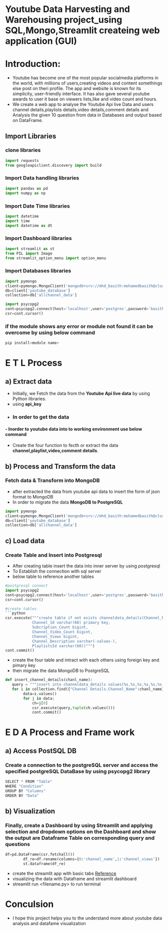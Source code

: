 # Youtube Data Harvesting and Warehousing project_using SQL,Mongo,Streamlit createing web application (GUI)
# Introduction:
* Youtube has become one of the most popular socialmedia platforms in the  world, with millions of users,creating videos and content somethings else post on theri profile. The app and website is known for its simplicity, user-friendly interface. It has also gave several youtube awards to user it base on viewers lists,like and video count and hours.
* We create a web app to analyse the Youtube Api live Data and users channel details,playlists details,video details,comment details and Analysis the given 10 question from data in Databases and output based on DataFrame.

## Import Libraries
### clone libraries
```python
import requests
from googleapiclient.discovery import build
```
### Import Data handling libraries
```python
import pandas as pd
import numpy as np
```
### Import Date Time libraries
```python
import datetime
import time
import datetime as dt
```
### Import Dashboard libraries
```python
import streamlit as st
from PIL import Image
from streamlit_option_menu import option_menu
```
### Import Databases libraries
```python
import pymongo
client=pymongo.MongoClient('mongodb+srv://mhd_basith:mohamedbasith@cluster0.wknulhj.mongodb.net/?retryWrites=true&w=majority')
db=client['youtube_database']
collection=db['allchannel_data']
```
```python
import psycopg2
cont=psycopg2.connect(host='localhost',user='postgres',password='basith',port=5432,database='basith')
csr=cont.cursor()
```
### if the module shows any error or module not found it can be overcome by using below command
```python
pip install<module name>
```
# E T L Process
## a) Extract data
* Initially, we Fetch the data from the **Youtube Api live data** by using Python libraries.
* using **api_key**
- ### In order to get the data 
#### - Inorder to youtube data into to working environment use below command
* Create the four function to fecth or extract the data **channel,playlist,video,comment details**.
## b) Process and Transform the data
### Fetch data & Transform into MongoDB 
- after extracted the data from youtube api data to  insert the form of json format to MongoDB
- In order to migrate the data **MongoDB to PostgreSQL**
```python
import pymongo
client=pymongo.MongoClient('mongodb+srv://mhd_basith:mohamedbasith@cluster0.wknulhj.mongodb.net/?retryWrites=true&w=majority')
db=client['youtube_database']
collection=db['allchannel_data']
```
## c) Load  data 
###  Create Table and Insert into Postgresql
- After creating table insert the data into inner server by using postgresql
- To Establish the connection with sql server
- below table to reference another tables 
```python
#postgresql connect
import psycopg2
cont=psycopg2.connect(host='localhost',user='postgres',password='basith',port=5432,database='basith')
csr=cont.cursor()
```
```python
#create tables
```python
csr.execute("""create table if not exists channeldata_details(Channel_Name varchar(-values-),
            Channel_Id varchar(60) primary key,
            Subcription_Count bigint,
            Channel_Video_Count bigint,
            Channel_Views bigint,
            Channel_Description varchar(-values-),
            PlaylistsId varchar(60))""")
cont.commit()
```
* create the four table and intract with each others using foreign key and pimary key
* then migrate the data MongoDB to PostgreSQL
```python
def insert_channel_details(chanl_name):
   query = """insert into channeldata_details values(%s,%s,%s,%s,%s,%s,%s)"""
   for i in collection.find({"Channel Details.Channel_Name":chanl_name},{"_id":0,"Channel Details":1}):
        data=i.values()
        for j in data:
            ch=j[0]
            csr.execute(query,tuple(ch.values()))
            cont.commit()
```
# E D A Process and Frame work
## a) Access PostSQL DB 
###  Create a connection to the postgreSQL server and access the specified postgreSQL DataBase by using **psycopg2** library
```python
SELECT * FROM "Table"
WHERE "Condition"
GROUP BY "Columns"
ORDER BY "Data"
```
## b) Visualization 
###  Finally, create a Dashboard by using Streamlit and applying selection and dropdown options on the Dashboard and show the output are Dataframe Table on corresponding query and questions
```python
df=pd.DataFrame(csr.fetchall())
        df_re=df.rename(columns={0:'channel_name',1:'channel_views'})
        st.dataframe(df_re)
```
- create the streamlit app with basic tabs [Reference](https://docs.streamlit.io/library/api-reference)
- visualizing the data with Dataframe and streamlit dashboard
- streamlit run <filename.py> to run terminal
# Conculsion
- I hope this project helps you to the understand more about youtube data analysis and datafame visualization
